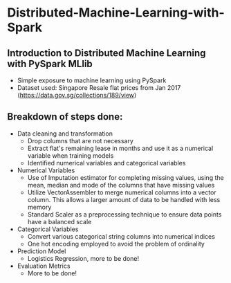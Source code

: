 # Distributed-Machine-Learning-with-Spark

## Introduction to Distributed Machine Learning with PySpark MLlib
- Simple exposure to machine learning using PySpark
- Dataset used: Singapore Resale flat prices from Jan 2017 (https://data.gov.sg/collections/189/view)

## Breakdown of steps done:
- Data cleaning and transformation 
    - Drop columns that are not necessary 
    - Extract flat's remaining lease in months and use it as a numerical variable when training models
    - Identified numerical variables and categorical variables
- Numerical Variables
    - Use of Imputation estimator for completing missing values, using the mean, median and mode of the columns that have missing values
    - Utilize VectorAssembler to merge numerical columns into a vector column. This allows a larger amount of data to be handled with less memory
    - Standard Scaler as a preprocessing technique to ensure data points have a balanced scale
- Categorical Variables
    - Convert various categorical string columns into numerical indices
    - One hot encoding employed to avoid the problem of ordinality 
- Prediction Model
    - Logistics Regression, more to be done!
- Evaluation Metrics
    - More to be done!


